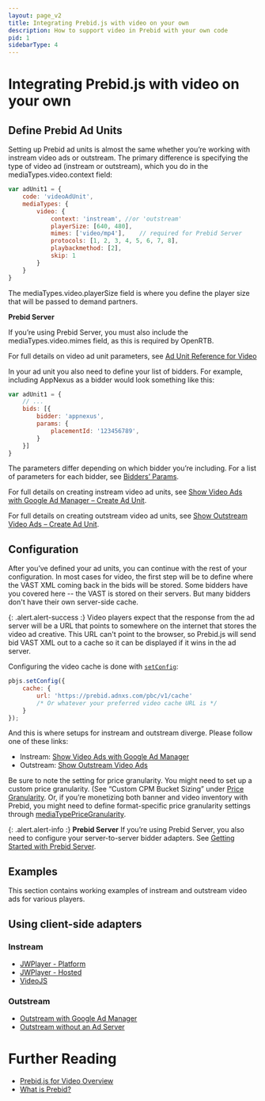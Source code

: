 ```yaml
---
layout: page_v2
title: Integrating Prebid.js with video on your own 
description: How to support video in Prebid with your own code
pid: 1
sidebarType: 4
---
```


# Integrating Prebid.js with video on your own

## Define Prebid Ad Units

Setting up Prebid ad units is almost the same whether you’re working with instream video ads or outstream. The primary difference is specifying the type of video ad (instream or outstream), which you do in the mediaTypes.video.context field:

```javascript
var adUnit1 = {
    code: 'videoAdUnit',
    mediaTypes: {
        video: {
            context: 'instream', //or 'outstream'
            playerSize: [640, 480],
            mimes: ['video/mp4'],    // required for Prebid Server
            protocols: [1, 2, 3, 4, 5, 6, 7, 8],
            playbackmethod: [2],
            skip: 1
        }
    }
}
```

The mediaTypes.video.playerSize field is where you define the player size that will be passed to demand partners.

<div class="alert alert-info">
  <strong>Prebid Server</strong>
  <p>If you’re using Prebid Server, you must also include the mediaTypes.video.mimes field, as this is required by OpenRTB.</p>
</div>

For full details on video ad unit parameters, see [Ad Unit Reference for Video]({{site.baseurl}}/dev-docs/adunit-reference.html#adunitmediatypesvideo)

In your ad unit you also need to define your list of bidders. For example, including AppNexus as a bidder would look something like this:

```javascript
var adUnit1 = {
    // ...
    bids: [{
        bidder: 'appnexus',
        params: {
            placementId: '123456789',
        }
    }]
}
```

The parameters differ depending on which bidder you’re including. For a list of parameters for each bidder, see [Bidders’ Params]({{site.github.url}}/dev-docs/bidders.html).

For full details on creating instream video ad units, see [Show Video Ads with Google Ad Manager – Create Ad Unit]({{site.github.url}}/dev-docs/show-video-with-a-dfp-video-tag.html#create-a-video-ad-unit).

For full details on creating outstream video ad units, see [Show Outstream Video Ads – Create Ad Unit]({{site.github.url}}/dev-docs/show-outstream-video-ads.html#step-1-set-up-ad-units-with-the-video-media-type-and-outstream-context).

## Configuration

After you’ve defined your ad units, you can continue with the rest of your configuration. In
most cases for video, the first step will be to define where the VAST XML coming back in the bids
will be stored. Some bidders have you covered here -- the VAST is stored on their servers. But
many bidders don't have their own server-side cache.

{: .alert.alert-success :}
Video players expect that the response from the ad server will be a URL that points to somewhere
on the internet that stores the video ad creative. This URL can't point to the browser,
so Prebid.js will send bid VAST XML out to a cache so it can be displayed if it wins in the ad server.

Configuring the video cache is done with [`setConfig`](/dev-docs/publisher-api-reference/setConfig.html#setConfig-vast-cache):

```javascript
pbjs.setConfig({
    cache: {
        url: 'https://prebid.adnxs.com/pbc/v1/cache'
        /* Or whatever your preferred video cache URL is */
    }
});
```

And this is where setups for instream and outstream diverge. Please follow one of these links:

- Instream: [Show Video Ads with Google Ad Manager]({{site.github.url}}/dev-docs/show-video-with-a-dfp-video-tag.html)
- Outstream: [Show Outstream Video Ads]({{site.github.url}}/dev-docs/show-outstream-video-ads.html)

Be sure to note the setting for price granularity.  You might need to set up a custom price granularity. (See “Custom CPM Bucket Sizing” under [Price Granularity](/dev-docs/publisher-api-reference/setConfig.html#setConfig-Price-Granularity). Or, if you’re monetizing both banner and video inventory with Prebid, you might need to define format-specific price granularity settings through  [mediaTypePriceGranularity](/dev-docs/publisher-api-reference/setConfig.html#setConfig-MediaType-Price-Granularity).

{: .alert.alert-info :}
**Prebid Server**  If you’re using Prebid Server, you also need to configure your server-to-server bidder adapters. See [Getting Started with Prebid Server](/prebid-server/overview/prebid-server-overview.html).

## Examples

This section contains working examples of instream and outstream video ads for various players.

## Using client-side adapters

### Instream

- [JWPlayer - Platform]({{site.github.url}}/examples/video/instream/jwplayer/pb-ve-jwplayer-platform.html)
- [JWPlayer - Hosted]({{site.github.url}}/examples/video/instream/jwplayer/pb-ve-jwplayer-hosted.html)
- [VideoJS]({{site.github.url}}/examples/video/instream/videojs/pb-ve-videojs.html)

### Outstream

- [Outstream with Google Ad Manager]({{site.github.url}}/examples/video/outstream/pb-ve-outstream-dfp.html)
- [Outstream without an Ad Server]({{site.github.url}}/examples/video/outstream/pb-ve-outstream-no-server.html)

# Further Reading

- [Prebid.js for Video Overview]({{site.github.url}}/prebid-video/video-overview.html)
- [What is Prebid?]({{site.github.url}}/overview/intro.html)
